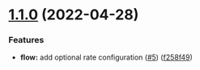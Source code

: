 # [1.1.0](https://github.com/ulic75/realtime-energy-distribution-card/compare/v1.0.0...v1.1.0) (2022-04-28)


### Features

* **flow:** add optional rate configuration ([#5](https://github.com/ulic75/realtime-energy-distribution-card/issues/5)) ([f258f49](https://github.com/ulic75/realtime-energy-distribution-card/commit/f258f49eaa5d2faa8d90830e04c52301a71ed60c))
